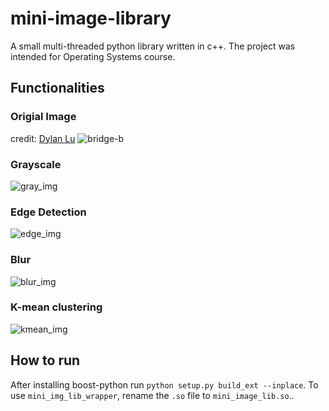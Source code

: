 # mini-image-library  

A small multi-threaded python library written in c++. The project was intended for Operating Systems course.

## Functionalities 

### Origial Image 
credit: [Dylan Lu](https://unsplash.com/@dylanluu)
![bridge-b](https://user-images.githubusercontent.com/75425384/140611598-0c360cc3-4032-44b7-8ada-458e9800fb66.jpg)

### Grayscale
![gray_img](https://user-images.githubusercontent.com/75425384/140611587-ba173192-2a01-48c4-8845-63974f921c92.jpg)

### Edge Detection 
![edge_img](https://user-images.githubusercontent.com/75425384/140611586-193139f0-ca3e-4d39-8b2a-9a5f18ac3ec1.jpg)

### Blur 
![blur_img](https://user-images.githubusercontent.com/75425384/140611548-85d4627d-792e-469b-a142-f108bdc7bcf7.jpg)

### K-mean clustering
![kmean_img](https://user-images.githubusercontent.com/75425384/140611589-e0de4282-0097-442f-88fc-753f813476db.jpg)

## How to run

After installing boost-python run `python setup.py build_ext --inplace`. To use `mini_img_lib_wrapper`, rename the `.so` file to `mini_image_lib.so`..

